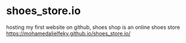 # shoes_store.io
hosting my first website on github, shoes shop is an online shoes store
https://mohamedalielfeky.github.io/shoes_store.io/
